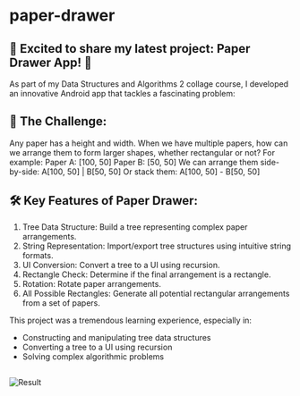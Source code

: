 # paper-drawer
## 🚀 Excited to share my latest project: Paper Drawer App! 📱

As part of my Data Structures and Algorithms 2 collage course, I developed an innovative Android app that tackles a fascinating problem:

## 📄 The Challenge:
Any paper has a height and width. When we have multiple papers, how can we arrange them to form larger shapes, whether rectangular or not? For example:
Paper A: [100, 50]
Paper B: [50, 50]
We can arrange them side-by-side: A[100, 50] | B[50, 50]
Or stack them: A[100, 50] - B[50, 50]

## 🛠️ Key Features of Paper Drawer:
1. Tree Data Structure: Build a tree representing complex paper arrangements.
2. String Representation: Import/export tree structures using intuitive string formats.
3. UI Conversion: Convert a tree to a UI using recursion.
4. Rectangle Check: Determine if the final arrangement is a rectangle.
5. Rotation: Rotate paper arrangements.
6. All Possible Rectangles: Generate all potential rectangular arrangements from a set of papers.

This project was a tremendous learning experience, especially in:
- Constructing and manipulating tree data structures
- Converting a tree to a UI using recursion
- Solving complex algorithmic problems
## 
![Result](https://github.com/MohammadMarwan2005/paper-drawer/assets/118211755/791b6444-cd94-4ca3-9663-d8ab1a18812f)
